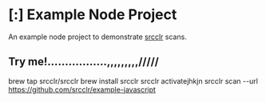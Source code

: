 # [:] Example Node Project

An example node project to demonstrate [srcclr](https://www.srcclr.com) scans.

## Try me!.................,,,,,,,,,/////


brew tap srcclr/srcclr
brew install srcclr
srcclr activatejhkjn
srcclr scan --url https://github.com/srcclr/example-javascript

